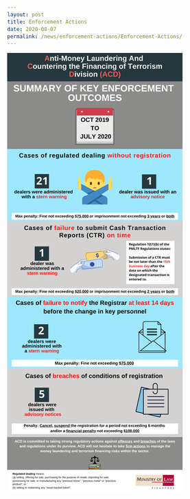 ```yaml
---
layout: post
title: Enforcement Actions
date: 2020-08-07
permalink: /news/enforcement-actions/Enforcement-Actions/
---
```


<a href="/images/Enforcement%20Actions_20200807.pdf" target="_blank"><img src="/images/Enforcement%20Actions_20200807.png"></a> 
